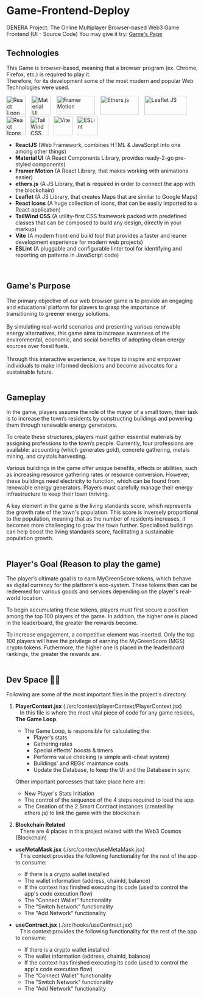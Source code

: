 # Game-Frontend-Deploy

GENERA Project: The Online Multiplayer Browser-based Web3 Game Frontend (UI - Source Code)
You may give it try: [Game's Page](https://master--genera-game-testing.netlify.app/)
## Technologies

This Game is browser-based, meaning that a browser program (ex. Chrome, Firefox, etc.) is required to play it.
<br />
Therefore, for its development some of the most modern and popular Web Technologies were used.
<br />

<img src="https://styles.redditmedia.com/t5_2su6s/styles/communityIcon_4g1uo0kd87c61.png?width=256&v=enabled&s=86f4a4bd647772d34d2de32a0e4281dd0ab095f1" alt="React Logo" width="50" height="50" /> &nbsp;&nbsp;
<img src="https://v4.mui.com/static/logo.png" alt="Material UI" width="50" height="50" /> &nbsp;&nbsp;
<img src="https://velog.velcdn.com/images/real-bird/post/4f43bebb-5aff-4e53-b2ec-66a523a80bfb/image.png" alt="Framer Motion" width="100" height="50" /> &nbsp;&nbsp; 
<img src="https://0xchai.io/_next/image?url=%2Fstatic%2Fimages%2Fethersjs.png&w=3840&q=75" alt="Ethers.js" width="100" height="50" /> &nbsp;&nbsp; 
<img src="https://www.vectorlogo.zone/logos/leafletjs/leafletjs-ar21.svg" alt="Leaflet JS" width="110" height="50" /> &nbsp;
<img src="https://camo.githubusercontent.com/48d099290b4cb2d7937bcd96e8497cf1845b54a810a6432c70cf944b60b40c77/68747470733a2f2f7261776769742e636f6d2f676f72616e67616a69632f72656163742d69636f6e732f6d61737465722f72656163742d69636f6e732e737667" alt="React Icons" width="50" height="50" /> &nbsp;
<img src="https://bourhaouta.gallerycdn.vsassets.io/extensions/bourhaouta/tailwindshades/0.0.5/1592520164095/Microsoft.VisualStudio.Services.Icons.Default" alt="TailWind CSS" width="50" height="50" /> &nbsp;
<img src="https://vitejs.dev/logo-with-shadow.png" alt="Vite" width="50" height="50" /> &nbsp;
<img src="https://upload.wikimedia.org/wikipedia/commons/thumb/e/e3/ESLint_logo.svg/486px-ESLint_logo.svg.png?20211012234406" alt="ESLint" width="55" height="50" /> &nbsp;&nbsp; 

- **ReactJS** (Web Framework, combines HTML & JavaScript into one among other things)
- **Material UI** (A React Components Library, provides ready-2-go pre-styled components)
- **Framer Motion** (A React Library, that makes working with animations easier)
- **ethers.js** (A JS Library, that is required in order to connect the app with the blockchain)
- **Leaflet** (A JS Library, that creates Maps that are similar to Google Maps)
- **React Icons** (A huge collection of icons, that can be easily imported to a React application)
- **TailWind CSS** (A utility-first CSS framework packed with predefined classes that can be composed to build any design, directly in your markup)
- **Vite** (A modern front-end build tool that provides a faster and leaner development experience for modern web projects)
- **ESLint** (A pluggable and configurable linter tool for identifying and reporting on patterns in JavaScript code)
<br />

## Game's Purpose
The primary objective of our web browser game is to provide an engaging and educational platform for players to grasp the importance of transitioning to greener energy solutions.
<br />
<br />
By simulating real-world scenarios and presenting various renewable energy alternatives, this game aims to increase awareness of the environmental, economic, and social benefits of adopting clean energy sources over fossil fuels.
<br />
<br />
Through this interactive experience, we hope to inspire and empower individuals to make informed decisions and become advocates for a sustainable future.
<br />
<br />

## Gameplay
In the game, players assume the role of the mayor of a small town, their task is to increase the town’s residents by constructing buildings and powering them through renewable energy generators.

To create these structures, players must gather essential materials by assigning professions to the town’s people. Currently, four professions are available: accounting (which generates gold), concrete gathering, metals mining, and crystals harvesting.

Various buildings in the game offer unique benefits, effects or abilities, such as increasing resource gathering rates or resource conversion. However, these buildings need electricity to function, which can be found from renewable energy generators. Players must carefully manage their energy infrastructure to keep their town thriving.

A key element in the game is the living standards score, which represents the growth rate of the town's population. This score is inversely proportional to the population, meaning that as the number of residents increases, it becomes more challenging to grow the town further. Specialised buildings can help boost the living standards score, facilitating a sustainable population growth.
<br />
<br />

## Player's Goal (Reason to play the game)
The player’s ultimate goal is to earn MyGreenScore tokens, which behave as digital currency for the platform's eco-system. These tokens then can be redeemed for various goods and services depending on the player's real-world location.

To begin accumulating these tokens, players must first secure a position among the top 100 players of the game. In addition, the higher one is placed in the leaderboard, the greater the rewards become.

To increase engagement, a competitive element was inserted. Only the top 100 players will have the privilege of earning the MyGreenScore (MGS) crypto tokens. Futhermore, the higher one is placed in the leaderboard rankings, the greater the rewards are.
<br />
<br />

## Dev Space 👨‍💻
Following are some of the most important files in the project's directory.
1. **PlayerContext.jsx** (./src/context/playerContext/PlayerContext.jsx)
<br />  &nbsp;&nbsp;
In this file is where the most vital piece of code for any game resides, **The Game Loop**.
    - The Game Loop, is responsible for calculating the:
      - Player's stats
      - Gathering rates
      - Special effects' boosts & timers
      - Performs value checking (a simple anti-cheat system)
      - Buildings' and REGs' maintance costs
      - Update the Database, to keep the UI and the Database in sync
      
   Other important porcesses that take place here are:
      - New Player's Stats Initiation
      - The control of the sequence of the 4 steps required to load the app
      - The Creation of the 2 Smart Contract instances (created by ethers.js) to link the game with the blockchain
      
2. **Blockchain Related**
<br />  &nbsp;&nbsp;
There are 4 places in this project related with the Web3 Cosmos (Blockchain)
- **useMetaMask.jsx** (./src/context/useMetaMask.jsx)
<br /> &nbsp;&nbsp;
This context provides the following functionality for the rest of the app to consume:

    - If there is a crypto wallet installed 
    - The wallet information (address, chainId, balance)
    - If the context has finished executing its code (used to control the app's code execution flow)
    - The "Connect Wallet" functionality
    - The "Switch Network" functionality
    - The "Add Network" functionality
    
- **useContract.jsx** (./src/hooks/useContract.jsx)
<br /> &nbsp;&nbsp;
This context provides the following functionality for the rest of the app to consume:

    - If there is a crypto wallet installed 
    - The wallet information (address, chainId, balance)
    - If the context has finished executing its code (used to control the app's code execution flow)
    - The "Connect Wallet" functionality
    - The "Switch Network" functionality
    - The "Add Network" functionality
    
    
      
      
